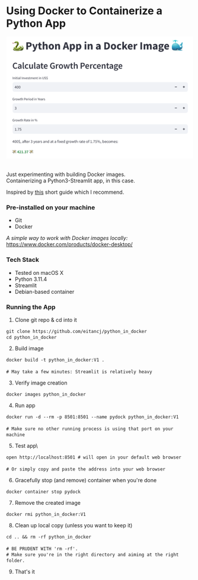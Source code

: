 # Using Docker to Containerize a Python App

![](https://github.com/eitancj/preview_images/blob/main/streamlit_app_1000.png?raw=true)

\
Just experimenting with building Docker images.  
Containerizing a Python3-Streamlit app, in this case.

Inspired by [this](https://app.pluralsight.com/guides/dockerfile-for-python-web-projects) short guide which I recommend.

### Pre-installed on your machine
- Git
- Docker

*A simple way to work with Docker images locally:*\
https://www.docker.com/products/docker-desktop/

### Tech Stack
- Tested on macOS X
- Python 3.11.4
- Streamlit
- Debian-based container

### Running the App

1. Clone git repo & cd into it
```
git clone https://github.com/eitancj/python_in_docker
cd python_in_docker
```

2. Build image
```
docker build -t python_in_docker:V1 .

# May take a few minutes: Streamlit is relatively heavy
```

3. Verify image creation   
```
docker images python_in_docker
```

4. Run app
```
docker run -d --rm -p 8501:8501 --name pydock python_in_docker:V1

# Make sure no other running process is using that port on your machine
```

5. Test app\
```
open http://localhost:8501 # will open in your default web browser

# Or simply copy and paste the address into your web browser
```

6. Gracefully stop (and remove) container when you're done
```
docker container stop pydock
```

7. Remove the created image
```
docker rmi python_in_docker:V1
```

8. Clean up local copy (unless you want to keep it)
```
cd .. && rm -rf python_in_docker

# BE PRUDENT WITH 'rm -rf'.
# Make sure you're in the right directory and aiming at the right folder.
```

9. That's it
